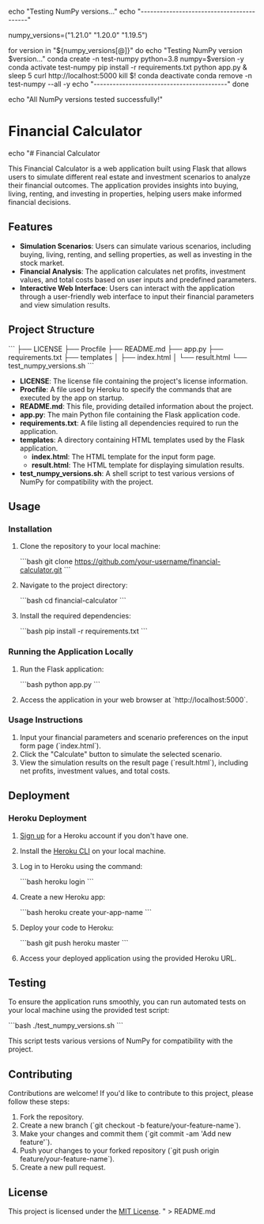 echo "Testing NumPy versions..."
echo "------------------------------------------"

numpy_versions=("1.21.0" "1.20.0" "1.19.5")

for version in "${numpy_versions[@]}"
do
    echo "Testing NumPy version $version..."
    conda create -n test-numpy python=3.8 numpy=$version -y
    conda activate test-numpy
    pip install -r requirements.txt
    python app.py &
    sleep 5
    curl http://localhost:5000
    kill $!
    conda deactivate
    conda remove -n test-numpy --all -y
    echo "------------------------------------------"
done

echo "All NumPy versions tested successfully!"

# Financial Calculator

echo "# Financial Calculator

This Financial Calculator is a web application built using Flask that allows users to simulate different real estate and investment scenarios to analyze their financial outcomes. The application provides insights into buying, living, renting, and investing in properties, helping users make informed financial decisions.

## Features

- **Simulation Scenarios**: Users can simulate various scenarios, including buying, living, renting, and selling properties, as well as investing in the stock market.
- **Financial Analysis**: The application calculates net profits, investment values, and total costs based on user inputs and predefined parameters.
- **Interactive Web Interface**: Users can interact with the application through a user-friendly web interface to input their financial parameters and view simulation results.

## Project Structure

\`\`\`
├── LICENSE
├── Procfile
├── README.md
├── app.py
├── requirements.txt
├── templates
│   ├── index.html
│   └── result.html
└── test_numpy_versions.sh
\`\`\`

- **LICENSE**: The license file containing the project's license information.
- **Procfile**: A file used by Heroku to specify the commands that are executed by the app on startup.
- **README.md**: This file, providing detailed information about the project.
- **app.py**: The main Python file containing the Flask application code.
- **requirements.txt**: A file listing all dependencies required to run the application.
- **templates**: A directory containing HTML templates used by the Flask application.
  - **index.html**: The HTML template for the input form page.
  - **result.html**: The HTML template for displaying simulation results.
- **test_numpy_versions.sh**: A shell script to test various versions of NumPy for compatibility with the project.

## Usage

### Installation

1. Clone the repository to your local machine:

   \`\`\`bash
   git clone https://github.com/your-username/financial-calculator.git
   \`\`\`

2. Navigate to the project directory:

   \`\`\`bash
   cd financial-calculator
   \`\`\`

3. Install the required dependencies:

   \`\`\`bash
   pip install -r requirements.txt
   \`\`\`

### Running the Application Locally

1. Run the Flask application:

   \`\`\`bash
   python app.py
   \`\`\`

2. Access the application in your web browser at \`http://localhost:5000\`.

### Usage Instructions

1. Input your financial parameters and scenario preferences on the input form page (\`index.html\`).
2. Click the "Calculate" button to simulate the selected scenario.
3. View the simulation results on the result page (\`result.html\`), including net profits, investment values, and total costs.

## Deployment

### Heroku Deployment

1. [Sign up](https://signup.heroku.com/) for a Heroku account if you don't have one.
2. Install the [Heroku CLI](https://devcenter.heroku.com/articles/heroku-cli) on your local machine.
3. Log in to Heroku using the command:

   \`\`\`bash
   heroku login
   \`\`\`

4. Create a new Heroku app:

   \`\`\`bash
   heroku create your-app-name
   \`\`\`

5. Deploy your code to Heroku:

   \`\`\`bash
   git push heroku master
   \`\`\`

6. Access your deployed application using the provided Heroku URL.

## Testing

To ensure the application runs smoothly, you can run automated tests on your local machine using the provided test script:

\`\`\`bash
./test_numpy_versions.sh
\`\`\`

This script tests various versions of NumPy for compatibility with the project.

## Contributing

Contributions are welcome! If you'd like to contribute to this project, please follow these steps:

1. Fork the repository.
2. Create a new branch (\`git checkout -b feature/your-feature-name\`).
3. Make your changes and commit them (\`git commit -am 'Add new feature'\`).
4. Push your changes to your forked repository (\`git push origin feature/your-feature-name\`).
5. Create a new pull request.

## License

This project is licensed under the [MIT License](LICENSE).
" > README.md
